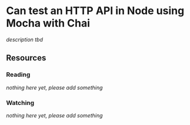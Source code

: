 # Can test an HTTP API in Node using Mocha with Chai
_description tbd_
## Resources
### Reading
_nothing here yet, please add something_
### Watching
_nothing here yet, please add something_
